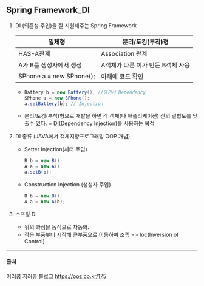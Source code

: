 ## Spring Framework_DI

1. DI (의존성 주입)을 잘 지원해주는 Spring Framework

   | 일체형                   | 분리/도킹(부착)형                 |
   | ------------------------ | --------------------------------- |
   | HAS-A관계                | Association 관계                  |
   | A가 B를 생성자에서 생성  | A객체가 다른 이가 만든 B객체 사용 |
   | SPhone a = new SPhone(); | 아래에 코드 확인                  |

   * ```java
     Battery b = new Battery(); //여기서 Dependency
     SPhone a = new SPhone(); 
     a.setBattery(b); // Injection
     ```

   * 분리/도킹(부착)형으로 개발을 하면 각 객체(나 애플리케이션) 간의 결합도를 낮출수 있다. = DI(Dependency Injection)를 사용하는 목적

2.  DI 종류 (JAVA에서 객체지향프로그래밍 OOP 개념)

    + Setter Injection(세터 주입)

      ```java
      B b = new B();
      A a = new A();
      a.setB(b);
      ```

    + Construction Injection (생성자 주입)

      ```java
      B b = new B();
      A a = new A(b);
      ```

3.  스프링 DI

    + 위의 과정을 동적으로 자동화. 
    + 작은 부품부터 시작해 큰부품으로 이동하며 조립 => Ioc(Inversion of Control)



---

#### 출처

이러쿵 저러쿵 블로그 https://ooz.co.kr/175